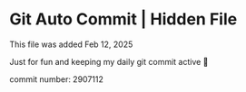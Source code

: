 # Git Auto Commit | Hidden File

This file was added Feb 12, 2025

Just for fun and keeping my daily git commit active 🤪

commit number: 2907112
